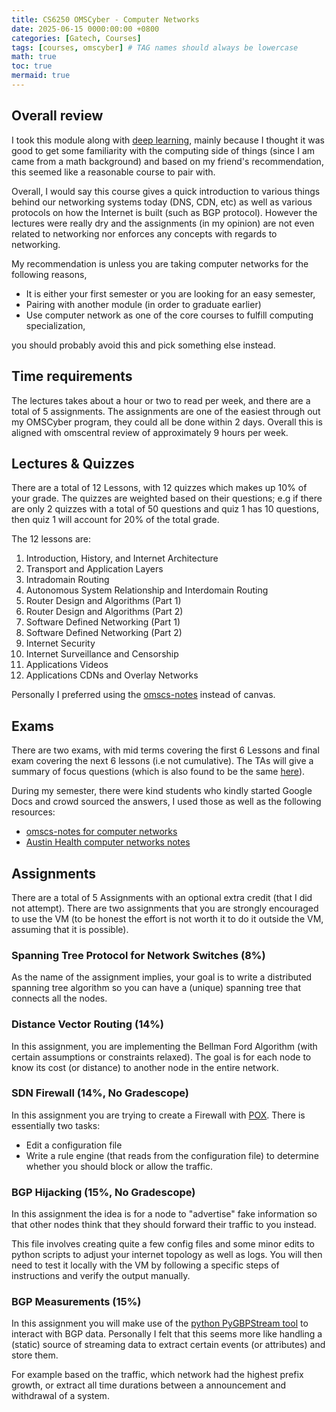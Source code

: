 ```yaml
---
title: CS6250 OMSCyber - Computer Networks
date: 2025-06-15 0000:00:00 +0800
categories: [Gatech, Courses]
tags: [courses, omscyber] # TAG names should always be lowercase
math: true
toc: true
mermaid: true
---
```


## Overall review

I took this module along with [deep learning](/posts/gt-dl-notes/), mainly because I thought it was good to get some familiarity with the computing side of things (since I am came from a math background) and based on my friend's recommendation, this seemed like a reasonable course to pair with.

Overall, I would say this course gives a quick introduction to various things behind our networking systems today (DNS, CDN, etc) as well as various protocols on how the Internet is built (such as BGP protocol). However the lectures were really dry and the assignments (in my opinion) are not even related to networking nor enforces any concepts with regards to networking.

My recommendation is unless you are taking computer networks for the following reasons,

- It is either your first semester or you are looking for an easy semester,
- Pairing with another module (in order to graduate earlier)
- Use computer network as one of the core courses to fulfill computing specialization,

you should probably avoid this and pick something else instead.

## Time requirements

The lectures takes about a hour or two to read per week, and there are a total of 5 assignments. The assignments are one of the easiest through out my OMSCyber program, they could all be done within 2 days. Overall this is aligned with omscentral review of approximately 9 hours per week.

## Lectures & Quizzes

There are a total of 12 Lessons, with 12 quizzes which makes up 10% of your grade. The quizzes are weighted based on their questions; e.g if there are only 2 quizzes with a total of 50 questions and quiz 1 has 10 questions, then quiz 1 will account for 20% of the total grade.

The 12 lessons are:

1. Introduction, History, and Internet Architecture
2. Transport and Application Layers
3. Intradomain Routing
4. Autonomous System Relationship and Interdomain Routing
5. Router Design and Algorithms (Part 1)
6. Router Design and Algorithms (Part 2)
7. Software Defined Networking (Part 1)
8. Software Defined Networking (Part 2)
9. Internet Security
10. Internet Surveillance and Censorship
11. Applications Videos
12. Applications CDNs and Overlay Networks

Personally I preferred using the [omscs-notes](https://www.omscs-notes.com/computer-networks/welcome/) instead of canvas.

## Exams

There are two exams, with mid terms covering the first 6 Lessons and final exam covering the next 6 lessons (i.e not cumulative). The TAs will give a summary of focus questions (which is also found to be the same [here](https://one2bla.me/cs6250/welcome.html)).

During my semester, there were kind students who kindly started Google Docs and crowd sourced the answers, I used those as well as the following resources:

- [omscs-notes for computer networks](https://www.omscs-notes.com/computer-networks/welcome/)
- [Austin Health computer networks notes](https://one2bla.me/cs6250/welcome.html)

## Assignments

There are a total of 5 Assignments with an optional extra credit (that I did not attempt). There are two assignments that you are strongly encouraged to use the VM (to be honest the effort is not worth it to do it outside the VM, assuming that it is possible).

### Spanning Tree Protocol for Network Switches (8%)

As the name of the assignment implies, your goal is to write a distributed spanning tree algorithm so you can have a (unique) spanning tree that connects all the nodes.

### Distance Vector Routing (14%)

In this assignment, you are implementing the Bellman Ford Algorithm (with certain assumptions or constraints relaxed). The goal is for each node to know its cost (or distance) to another node in the entire network.

### SDN Firewall (14%, No Gradescope)

In this assignment you are trying to create a Firewall with [POX](https://noxrepo.github.io/pox-doc/html/#match-structure). There is essentially two tasks:

- Edit a configuration file
- Write a rule engine (that reads from the configuration file) to determine whether you should block or allow the traffic.

### BGP Hijacking (15%, No Gradescope)

In this assignment the idea is for a node to "advertise" fake information so that other nodes think that they should forward their traffic to you instead.

This file involves creating quite a few config files and some minor edits to python scripts to adjust your internet topology as well as logs. You will then need to test it locally with the VM by following a specific steps of instructions and verify the output manually.

### BGP Measurements (15%)

In this assignment you will make use of the [python PyGBPStream tool](https://bgpstream.caida.org/docs/api/pybgpstream) to interact with BGP data. Personally I felt that this seems more like handling a (static) source of streaming data to extract certain events (or attributes) and store them.

For example based on the traffic, which network had the highest prefix growth, or extract all time durations between a announcement and withdrawal of a system.
